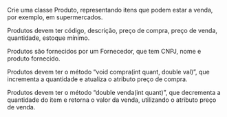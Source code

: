Crie uma classe Produto, representando itens que podem estar a venda, por exemplo, em supermercados.

Produtos devem ter código, descrição, preço de compra, preço de venda, quantidade, estoque mínimo.

Produtos são fornecidos por um Fornecedor, que tem CNPJ, nome e produto fornecido.

Produtos devem ter o método “void compra(int quant, double val)”, que incrementa a quantidade e atualiza o atributo preço de compra.

Produtos devem ter o método “double venda(int quant)”, que decrementa a quantidade do item e retorna o valor da venda, utilizando o atributo preço de venda.
